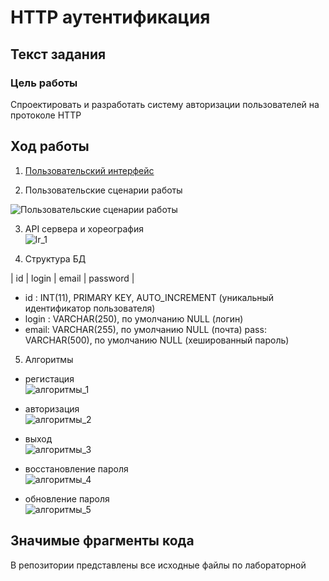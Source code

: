 # HTTP аутентификация

## Текст задания
### Цель работы
Спроектировать и разработать систему авторизации пользователей на протоколе HTTP

## Ход работы

1) [Пользовательский интерфейс](https://www.figma.com/file/rAE7J5cg0buD9sJShTWYQM/IS_lr_1?node-id=31%3A2)

2) Пользовательские сценарии работы

![Пользовательские сценарии работы](scheme.png)

3. API сервера и хореография\
![lr_1](API.png)

4. Структура БД

| id | login | email | password |

- id : INT(11), PRIMARY KEY, AUTO_INCREMENT
(уникальный идентификатор пользователя)
- login : VARCHAR(250), по умолчанию NULL
(логин)
- email: VARCHAR(255), по умолчанию NULL
(почта)
pass: VARCHAR(500), по умолчанию NULL
(хешированный пароль)

5) Алгоритмы

- регистация\
![алгоритмы_1](регистрация.png)

- авторизация\
![алгоритмы_2](авторизация.png)

- выход\
![алгоритмы_3](выход.png)

- восстановление пароля\
![алгоритмы_4](восстановление_пароля.png)

- обновление пароля\
![алгоритмы_5](обновление_пароля.png)

## Значимые фрагменты кода

В репозитории представлены все исходные файлы по лабораторной
